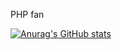 PHP fan  


[![Anurag's GitHub stats](https://github-readme-stats.vercel.app/api?username=Fan2Shrek&count_private=true&show_icons=true&rank_icon=github)](https://github.com/anuraghazra/github-readme-stats)
